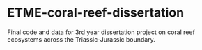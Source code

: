 # ETME-coral-reef-dissertation
Final code and data for 3rd year dissertation project on coral reef ecosystems across the Triassic-Jurassic boundary.
